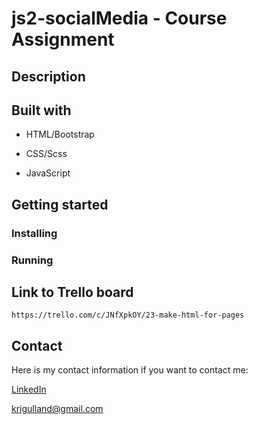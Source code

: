 # js2-socialMedia - Course Assignment

## Description

## Built with

- HTML/Bootstrap

- CSS/Scss

- JavaScript

## Getting started

### Installing

### Running

## Link to Trello board

```
https://trello.com/c/JNfXpkOY/23-make-html-for-pages
```

## Contact

Here is my contact information if you want to contact me:

[LinkedIn](https://www.linkedin.com/feed/?trk=guest_homepage-basic_nav-header-signin "KristineAlexandersen profile")

<krigulland@gmail.com>
